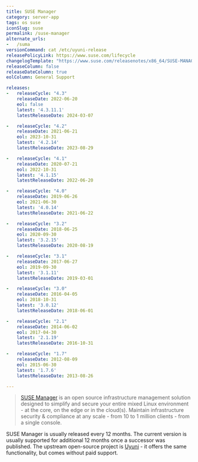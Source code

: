 ```yaml
---
title: SUSE Manager
category: server-app
tags: os suse
iconSlug: suse
permalink: /suse-manager
alternate_urls:
-   /suma
versionCommand: cat /etc/uyuni-release
releasePolicyLink: https://www.suse.com/lifecycle
changelogTemplate: "https://www.suse.com/releasenotes/x86_64/SUSE-MANAGER/{{'__RELEASE_CYCLE__'}}/"
releaseColumn: false
releaseDateColumn: true
eolColumn: General Support

releases:
-   releaseCycle: "4.3"
    releaseDate: 2022-06-20
    eol: false
    latest: '4.3.11.1'
    latestReleaseDate: 2024-03-07

-   releaseCycle: "4.2"
    releaseDate: 2021-06-21
    eol: 2023-10-31
    latest: '4.2.14'
    latestReleaseDate: 2023-08-29

-   releaseCycle: "4.1"
    releaseDate: 2020-07-21
    eol: 2022-10-31
    latest: '4.1.15'
    latestReleaseDate: 2022-06-20

-   releaseCycle: "4.0"
    releaseDate: 2019-06-26
    eol: 2021-06-30
    latest: '4.0.14'
    latestReleaseDate: 2021-06-22

-   releaseCycle: "3.2"
    releaseDate: 2018-06-25
    eol: 2020-09-30
    latest: '3.2.15'
    latestReleaseDate: 2020-08-19

-   releaseCycle: "3.1"
    releaseDate: 2017-06-27
    eol: 2019-09-30
    latest: '3.1.11'
    latestReleaseDate: 2019-03-01

-   releaseCycle: "3.0"
    releaseDate: 2016-04-05
    eol: 2018-10-31
    latest: '3.0.12'
    latestReleaseDate: 2018-06-01

-   releaseCycle: "2.1"
    releaseDate: 2014-06-02
    eol: 2017-04-30
    latest: '2.1.19'
    latestReleaseDate: 2016-10-31

-   releaseCycle: "1.7"
    releaseDate: 2012-08-09
    eol: 2015-06-30
    latest: '1.7.6'
    latestReleaseDate: 2013-08-26

---
```


> [SUSE Manager](https://www.suse.com/products/suse-manager/) is an open source infrastructure management solution designed to simplify and secure your entire mixed Linux environment - at the core, on the edge or in the cloud(s). Maintain infrastructure security & compliance at any scale - from 10 to 1 million clients - from a single console.

SUSE Manager is usually released every 12 months. The current version is usually supported for additional 12 months once a successor was published. The upstream open-source project is [Uyuni](https://uyuni-project.org) - it offers the same functionality, but comes without paid support.
